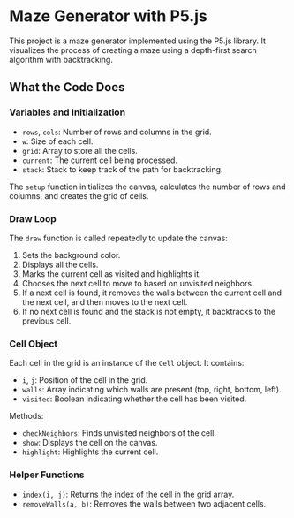 # Maze Generator with P5.js

This project is a maze generator implemented using the P5.js library. It visualizes the process of creating a maze using a depth-first search algorithm with backtracking.

## What the Code Does

### Variables and Initialization

- `rows`, `cols`: Number of rows and columns in the grid.
- `w`: Size of each cell.
- `grid`: Array to store all the cells.
- `current`: The current cell being processed.
- `stack`: Stack to keep track of the path for backtracking.

The `setup` function initializes the canvas, calculates the number of rows and columns, and creates the grid of cells.

### Draw Loop

The `draw` function is called repeatedly to update the canvas:

1. Sets the background color.
2. Displays all the cells.
3. Marks the current cell as visited and highlights it.
4. Chooses the next cell to move to based on unvisited neighbors.
5. If a next cell is found, it removes the walls between the current cell and the next cell, and then moves to the next cell.
6. If no next cell is found and the stack is not empty, it backtracks to the previous cell.

### Cell Object

Each cell in the grid is an instance of the `Cell` object. It contains:

- `i`, `j`: Position of the cell in the grid.
- `walls`: Array indicating which walls are present (top, right, bottom, left).
- `visited`: Boolean indicating whether the cell has been visited.

Methods:

- `checkNeighbors`: Finds unvisited neighbors of the cell.
- `show`: Displays the cell on the canvas.
- `highlight`: Highlights the current cell.

### Helper Functions

- `index(i, j)`: Returns the index of the cell in the grid array.
- `removeWalls(a, b)`: Removes the walls between two adjacent cells.
